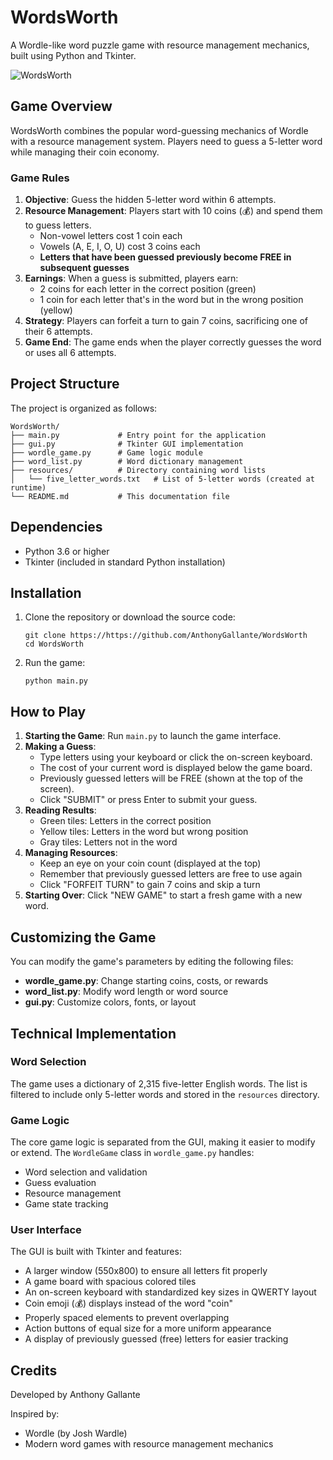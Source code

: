 # WordsWorth

A Wordle-like word puzzle game with resource management mechanics, built using Python and Tkinter.

![WordsWorth](https://github.com/user-attachments/assets/47115ac7-3c01-45af-899b-562c8a953fd0)

## Game Overview

WordsWorth combines the popular word-guessing mechanics of Wordle with a resource management system. Players need to guess a 5-letter word while managing their coin economy.

### Game Rules

1. **Objective**: Guess the hidden 5-letter word within 6 attempts.
2. **Resource Management**: Players start with 10 coins (💰) and spend them to guess letters.
   - Non-vowel letters cost 1 coin each
   - Vowels (A, E, I, O, U) cost 3 coins each
   - **Letters that have been guessed previously become FREE in subsequent guesses**
3. **Earnings**: When a guess is submitted, players earn:
   - 2 coins for each letter in the correct position (green)
   - 1 coin for each letter that's in the word but in the wrong position (yellow)
4. **Strategy**: Players can forfeit a turn to gain 7 coins, sacrificing one of their 6 attempts.
5. **Game End**: The game ends when the player correctly guesses the word or uses all 6 attempts.

## Project Structure

The project is organized as follows:

```
WordsWorth/
├── main.py             # Entry point for the application
├── gui.py              # Tkinter GUI implementation
├── wordle_game.py      # Game logic module
├── word_list.py        # Word dictionary management
├── resources/          # Directory containing word lists
│   └── five_letter_words.txt   # List of 5-letter words (created at runtime)
└── README.md           # This documentation file
```

## Dependencies

- Python 3.6 or higher
- Tkinter (included in standard Python installation)

## Installation

1. Clone the repository or download the source code:
   ```
   git clone https://https://github.com/AnthonyGallante/WordsWorth
   cd WordsWorth
   ```

2. Run the game:
   ```
   python main.py
   ```

## How to Play

1. **Starting the Game**: Run `main.py` to launch the game interface.
2. **Making a Guess**: 
   - Type letters using your keyboard or click the on-screen keyboard.
   - The cost of your current word is displayed below the game board.
   - Previously guessed letters will be FREE (shown at the top of the screen).
   - Click "SUBMIT" or press Enter to submit your guess.
3. **Reading Results**:
   - Green tiles: Letters in the correct position
   - Yellow tiles: Letters in the word but wrong position
   - Gray tiles: Letters not in the word
4. **Managing Resources**:
   - Keep an eye on your coin count (displayed at the top)
   - Remember that previously guessed letters are free to use again
   - Click "FORFEIT TURN" to gain 7 coins and skip a turn
5. **Starting Over**: Click "NEW GAME" to start a fresh game with a new word.

## Customizing the Game

You can modify the game's parameters by editing the following files:

- **wordle_game.py**: Change starting coins, costs, or rewards
- **word_list.py**: Modify word length or word source
- **gui.py**: Customize colors, fonts, or layout

## Technical Implementation

### Word Selection
The game uses a dictionary of 2,315 five-letter English words. The list is filtered to include only 5-letter words and stored in the `resources` directory.

### Game Logic
The core game logic is separated from the GUI, making it easier to modify or extend. The `WordleGame` class in `wordle_game.py` handles:
- Word selection and validation
- Guess evaluation
- Resource management
- Game state tracking

### User Interface
The GUI is built with Tkinter and features:
- A larger window (550x800) to ensure all letters fit properly
- A game board with spacious colored tiles
- An on-screen keyboard with standardized key sizes in QWERTY layout
- Coin emoji (💰) displays instead of the word "coin" 
- Properly spaced elements to prevent overlapping
- Action buttons of equal size for a more uniform appearance
- A display of previously guessed (free) letters for easier tracking

## Credits

Developed by Anthony Gallante

Inspired by:
- Wordle (by Josh Wardle)
- Modern word games with resource management mechanics 
